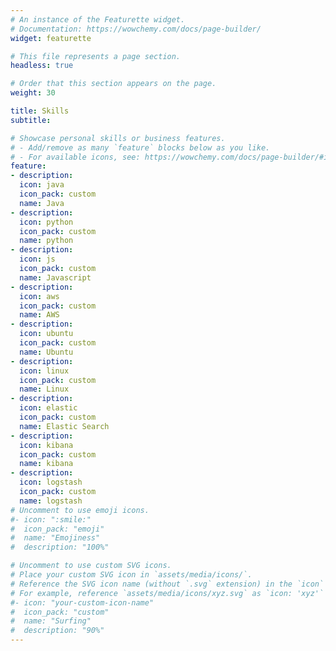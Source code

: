 ```yaml
---
# An instance of the Featurette widget.
# Documentation: https://wowchemy.com/docs/page-builder/
widget: featurette

# This file represents a page section.
headless: true

# Order that this section appears on the page.
weight: 30

title: Skills
subtitle:

# Showcase personal skills or business features.
# - Add/remove as many `feature` blocks below as you like.
# - For available icons, see: https://wowchemy.com/docs/page-builder/#icons
feature:
- description: 
  icon: java
  icon_pack: custom
  name: Java
- description: 
  icon: python
  icon_pack: custom
  name: python
- description: 
  icon: js
  icon_pack: custom
  name: Javascript
- description: 
  icon: aws
  icon_pack: custom
  name: AWS
- description: 
  icon: ubuntu
  icon_pack: custom
  name: Ubuntu
- description: 
  icon: linux
  icon_pack: custom
  name: Linux
- description: 
  icon: elastic
  icon_pack: custom
  name: Elastic Search
- description: 
  icon: kibana
  icon_pack: custom
  name: kibana
- description: 
  icon: logstash
  icon_pack: custom
  name: logstash
# Uncomment to use emoji icons.
#- icon: ":smile:"
#  icon_pack: "emoji"
#  name: "Emojiness"
#  description: "100%"  

# Uncomment to use custom SVG icons.
# Place your custom SVG icon in `assets/media/icons/`.
# Reference the SVG icon name (without `.svg` extension) in the `icon` field.
# For example, reference `assets/media/icons/xyz.svg` as `icon: 'xyz'`
#- icon: "your-custom-icon-name"
#  icon_pack: "custom"
#  name: "Surfing"
#  description: "90%"
---
```

